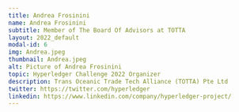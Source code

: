 ```yaml
---
title: Andrea Frosinini
name: Andrea Frosinini
subtitle: Member of The Board Of Advisors at TOTTA
layout: 2022_default
modal-id: 6
img: Andrea.jpeg
thumbnail: Andrea.jpeg
alt: Picture of Andrea Frosinini
topic: Hyperledger Challenge 2022 Organizer
description: Trans Oceanic Trade Tech Alliance (TOTTA) Pte Ltd
twitter: https://twitter.com/hyperledger
linkedin: https://www.linkedin.com/company/hyperledger-project/
---
```

